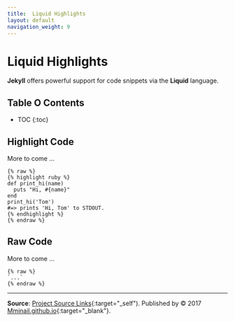 ```yaml
---
title:  Liquid Highlights
layout: default
navigation_weight: 9
---
```

# Liquid Highlights

**Jekyll** offers powerful support for code snippets via the **Liquid** language.

## Table O Contents

- TOC
{:toc}

## Highlight Code

More to come ...

```liquid
{% raw %}
{% highlight ruby %}
def print_hi(name)
  puts "Hi, #{name}"
end
print_hi('Tom')
#=> prints 'Hi, Tom' to STDOUT.
{% endhighlight %}
{% endraw %}
```

## Raw Code

More to come ...

```liquid
{% raw %}
`...`
{% endraw %}
```

***

**Source**: [Project Source Links](https://rwebaz.github.io/Zazzle-Hempaz-Project/pages/Source-Links.html){:target="_self"). Published by © 2017 [Mminail.github.io](https://mminail.github.io/){:target="_blank"}.
